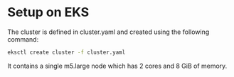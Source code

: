 # Setup on EKS

The cluster is defined in cluster.yaml and created using the following command:

```bash
eksctl create cluster -f cluster.yaml
```

It contains a single m5.large node which has 2 cores and 8 GiB of memory.
